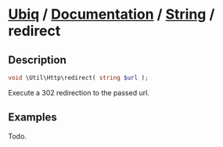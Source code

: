 [Ubiq](https://github.com/Pixel418/Ubiq#ubiq) / [Documentation](../index.md#readme) / [String](../index.md#http) / redirect
======


Description
-------- 

```php
void \Util\Http\redirect( string $url );
```

Execute a 302 redirection to the passed url.



Examples
--------

Todo.